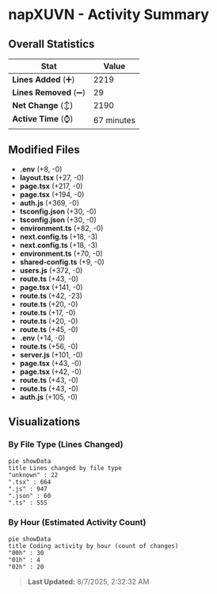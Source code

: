 # napXUVN - Activity Summary 

## Overall Statistics

| Stat                   | Value                                                             |
| ---------------------- | ----------------------------------------------------------------- |
| **Lines Added** (➕)   | 2219                                          |
| **Lines Removed** (➖) | 29                                        |
| **Net Change** (↕)    | 2190                |
| **Active Time** (⌚)   | 67 minutes |


## Modified Files
- **.env** (+8, -0)
- **layout.tsx** (+27, -0)
- **page.tsx** (+217, -0)
- **page.tsx** (+194, -0)
- **auth.js** (+369, -0)
- **tsconfig.json** (+30, -0)
- **tsconfig.json** (+30, -0)
- **environment.ts** (+82, -0)
- **next.config.ts** (+18, -3)
- **next.config.ts** (+18, -3)
- **environment.ts** (+70, -0)
- **shared-config.ts** (+9, -0)
- **users.js** (+372, -0)
- **route.ts** (+43, -0)
- **page.tsx** (+141, -0)
- **route.ts** (+42, -23)
- **route.ts** (+20, -0)
- **route.ts** (+17, -0)
- **route.ts** (+20, -0)
- **route.ts** (+45, -0)
- **.env** (+14, -0)
- **route.ts** (+56, -0)
- **server.js** (+101, -0)
- **page.tsx** (+43, -0)
- **page.tsx** (+42, -0)
- **route.ts** (+43, -0)
- **route.ts** (+43, -0)
- **auth.js** (+105, -0)

## Visualizations

### By File Type (Lines Changed)

```mermaid
pie showData
title Lines changed by file type
"unknown" : 22
".tsx" : 664
".js" : 947
".json" : 60
".ts" : 555
```

### By Hour (Estimated Activity Count)

```mermaid
pie showData
title Coding activity by hour (count of changes)
"00h" : 30
"01h" : 4
"02h" : 20
```


> **Last Updated:** 8/7/2025, 2:32:32 AM